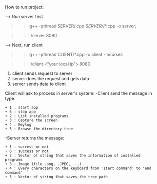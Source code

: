 How to run project:

--> Run server first
>> g++ -pthread SERVER/*.cpp SERVER/*/*.cpp -o server; 

>> ./server 8080

--> Next, run client
>> g++ -pthread CLIENT/*.cpp -o client -lncurses 

>> ./client <"your local ip"> 8080

1. client sends request to server
2. server does the request and gets data 
3. server sends data to client


Client will ask to process in server's system:
-Client send the message in type:

    + 1 : start app
    + 6 : stop app
    + 2 : List installed programs
    + 3 : Capture the screen
    + 4 : Keylog
    + 5 : Browse the directory tree

-Server returns the message:

    + 1 : success or not
    + 6 : success or not
    + 2 : Vector of string that saves the information of installed programs
    + 3 : Image (file .png, .JPEG, ...)
    + 4 : Every characters on the keyboard from 'start command' to 'end command'
    + 5 : Vector of string that saves the tree path

